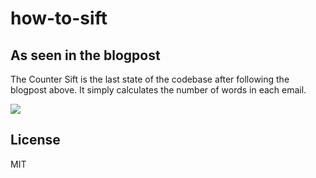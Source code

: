 # how-to-sift
## As seen in the <link> blogpost

The Counter Sift is the last state of the codebase after following the blogpost above. It simply calculates the number of words in each email.

[<img src="http://static.redsift.io/assets/icons/run.svg">](https://dashboard.redsift.cloud/catalogue)



## License

MIT
